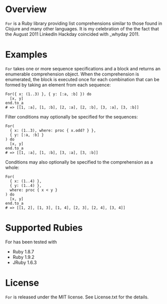 # Overview
`For` is a Ruby library providing list comprehensions similar to those found in Clojure and many other languages.
It is my celebration of the the fact that the August 2011 LinkedIn Hackday coincided with _whyday 2011.

# Examples
`For` takes one or more sequence specifications and a block and returns
an enumerable comprehension object. When the comprehension is enumerated,
the block is executed once for each combination that can be formed by taking an element
from each sequence:

    For({ x: (1..3) }, { y: [:a, :b] }) do
      [x, y]
    end.to_a
    # => [[1, :a], [1, :b], [2, :a], [2, :b], [3, :a], [3, :b]]

Filter conditions may optionally be specified for the sequences:

    For(
      { x: (1..3), where: proc { x.odd? } },
      { y: [:a, :b] }
    ) do
      [x, y]
    end.to_a
    # => [[1, :a], [1, :b], [3, :a], [3, :b]]

Conditions may also optionally be specified to the comprehension as a whole:

    For(
      { x: (1..4) },
      { y: (1..4) },
      where: proc { x < y }
    ) do
      [x, y]
    end.to_a
    # => [[1, 2], [1, 3], [1, 4], [2, 3], [2, 4], [3, 4]]

# Supported Rubies
For has been tested with

- Ruby 1.8.7
- Ruby 1.9.2
- JRuby 1.6.3

# License
`For` is released under the MIT license. See License.txt for the details.
